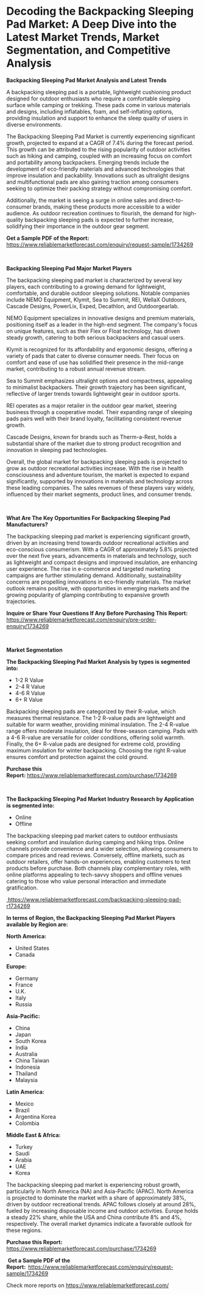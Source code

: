 <p><h1>Decoding the Backpacking Sleeping Pad Market: A Deep Dive into the Latest Market Trends, Market Segmentation, and Competitive Analysis</h1></p><p><strong>Backpacking Sleeping Pad Market Analysis and Latest Trends</strong></p>
<p><p>A backpacking sleeping pad is a portable, lightweight cushioning product designed for outdoor enthusiasts who require a comfortable sleeping surface while camping or trekking. These pads come in various materials and designs, including inflatables, foam, and self-inflating options, providing insulation and support to enhance the sleep quality of users in diverse environments.</p><p>The Backpacking Sleeping Pad Market is currently experiencing significant growth, projected to expand at a CAGR of 7.4% during the forecast period. This growth can be attributed to the rising popularity of outdoor activities such as hiking and camping, coupled with an increasing focus on comfort and portability among backpackers. Emerging trends include the development of eco-friendly materials and advanced technologies that improve insulation and packability. Innovations such as ultralight designs and multifunctional pads are also gaining traction among consumers seeking to optimize their packing strategy without compromising comfort.</p><p>Additionally, the market is seeing a surge in online sales and direct-to-consumer brands, making these products more accessible to a wider audience. As outdoor recreation continues to flourish, the demand for high-quality backpacking sleeping pads is expected to further increase, solidifying their importance in the outdoor gear segment.</p></p>
<p><strong>Get a Sample PDF of the Report:&nbsp;</strong> <a href="https://www.reliablemarketforecast.com/enquiry/request-sample/1734269?utm_campaign=2140&utm_medium=2&utm_source=Github&utm_content=ia&utm_term=07022025&utm_id=backpacking-sleeping-pad">https://www.reliablemarketforecast.com/enquiry/request-sample/1734269</a></p>
<p>&nbsp;</p>
<p><strong>Backpacking Sleeping Pad Major Market Players</strong></p>
<p><p>The backpacking sleeping pad market is characterized by several key players, each contributing to a growing demand for lightweight, comfortable, and durable outdoor sleeping solutions. Notable companies include NEMO Equipment, Klymit, Sea to Summit, REI, WellaX Outdoors, Cascade Designs, PowerLix, Exped, Decathlon, and Outdoorgearlab.</p><p>NEMO Equipment specializes in innovative designs and premium materials, positioning itself as a leader in the high-end segment. The company's focus on unique features, such as their Flex or Float technology, has driven steady growth, catering to both serious backpackers and casual users.</p><p>Klymit is recognized for its affordability and ergonomic designs, offering a variety of pads that cater to diverse consumer needs. Their focus on comfort and ease of use has solidified their presence in the mid-range market, contributing to a robust annual revenue stream.</p><p>Sea to Summit emphasizes ultralight options and compactness, appealing to minimalist backpackers. Their growth trajectory has been significant, reflective of larger trends towards lightweight gear in outdoor sports.</p><p>REI operates as a major retailer in the outdoor gear market, steering business through a cooperative model. Their expanding range of sleeping pads pairs well with their brand loyalty, facilitating consistent revenue growth.</p><p>Cascade Designs, known for brands such as Therm-a-Rest, holds a substantial share of the market due to strong product recognition and innovation in sleeping pad technologies.</p><p>Overall, the global market for backpacking sleeping pads is projected to grow as outdoor recreational activities increase. With the rise in health consciousness and adventure tourism, the market is expected to expand significantly, supported by innovations in materials and technology across these leading companies. The sales revenues of these players vary widely, influenced by their market segments, product lines, and consumer trends.</p></p>
<p>&nbsp;</p>
<p><strong>What Are The Key Opportunities For Backpacking Sleeping Pad Manufacturers?</strong></p>
<p><p>The backpacking sleeping pad market is experiencing significant growth, driven by an increasing trend towards outdoor recreational activities and eco-conscious consumerism. With a CAGR of approximately 5.8% projected over the next five years, advancements in materials and technology, such as lightweight and compact designs and improved insulation, are enhancing user experience. The rise in e-commerce and targeted marketing campaigns are further stimulating demand. Additionally, sustainability concerns are propelling innovations in eco-friendly materials. The market outlook remains positive, with opportunities in emerging markets and the growing popularity of glamping contributing to expansive growth trajectories.</p></p>
<p><strong>Inquire or Share Your Questions If Any Before Purchasing This Report:</strong> <a href="https://www.reliablemarketforecast.com/enquiry/pre-order-enquiry/1734269?utm_campaign=2140&utm_medium=2&utm_source=Github&utm_content=ia&utm_term=07022025&utm_id=backpacking-sleeping-pad">https://www.reliablemarketforecast.com/enquiry/pre-order-enquiry/1734269</a></p>
<p>&nbsp;</p>
<p><strong>Market Segmentation</strong></p>
<p><strong>The Backpacking Sleeping Pad Market Analysis by types is segmented into:</strong></p>
<p><ul><li>1-2 R Value</li><li>2-4 R Value</li><li>4-6 R Value</li><li>6+ R Value</li></ul></p>
<p><p>Backpacking sleeping pads are categorized by their R-value, which measures thermal resistance. The 1-2 R-value pads are lightweight and suitable for warm weather, providing minimal insulation. The 2-4 R-value range offers moderate insulation, ideal for three-season camping. Pads with a 4-6 R-value are versatile for colder conditions, offering solid warmth. Finally, the 6+ R-value pads are designed for extreme cold, providing maximum insulation for winter backpacking. Choosing the right R-value ensures comfort and protection against the cold ground.</p></p>
<p><strong>Purchase this Report:&nbsp;</strong><a href="https://www.reliablemarketforecast.com/purchase/1734269?utm_campaign=2140&utm_medium=2&utm_source=Github&utm_content=ia&utm_term=07022025&utm_id=backpacking-sleeping-pad">https://www.reliablemarketforecast.com/purchase/1734269</a></p>
<p>&nbsp;</p>
<p><strong>The Backpacking Sleeping Pad Market Industry Research by Application is segmented into:</strong></p>
<p><ul><li>Online</li><li>Offline</li></ul></p>
<p><p>The backpacking sleeping pad market caters to outdoor enthusiasts seeking comfort and insulation during camping and hiking trips. Online channels provide convenience and a wider selection, allowing consumers to compare prices and read reviews. Conversely, offline markets, such as outdoor retailers, offer hands-on experiences, enabling customers to test products before purchase. Both channels play complementary roles, with online platforms appealing to tech-savvy shoppers and offline venues catering to those who value personal interaction and immediate gratification.</p></p>
<p><a href="https://www.reliablemarketforecast.com/backpacking-sleeping-pad-r1734269?utm_campaign=2140&utm_medium=2&utm_source=Github&utm_content=ia&utm_term=07022025&utm_id=backpacking-sleeping-pad">&nbsp;https://www.reliablemarketforecast.com/backpacking-sleeping-pad-r1734269</a></p>
<p><strong>In terms of Region, the Backpacking Sleeping Pad Market Players available by Region are:</strong></p>
<p>
    <p> <strong> North America: </strong>
        <ul>
            <li>United States</li>
            <li>Canada</li>
        </ul>
        </p> 
    <p> <strong> Europe: </strong>
        <ul>
            <li>Germany</li>
            <li>France</li>
            <li>U.K.</li>
            <li>Italy</li>
            <li>Russia</li>
        </ul>
        </p> 
    <p> <strong> Asia-Pacific: </strong>
        <ul>
            <li>China</li>
            <li>Japan</li>
            <li>South Korea</li>
            <li>India</li>
            <li>Australia</li>
            <li>China Taiwan</li>
            <li>Indonesia</li>
            <li>Thailand</li>
            <li>Malaysia</li>
        </ul>
        </p> 
    <p> <strong> Latin America: </strong>
        <ul>
            <li>Mexico</li>
            <li>Brazil</li>
            <li>Argentina Korea</li>
            <li>Colombia</li>
        </ul>
        </p> 
    <p> <strong> Middle East & Africa: </strong>
        <ul>
            <li>Turkey</li>
            <li>Saudi</li>
            <li>Arabia</li>
            <li>UAE</li>
            <li>Korea</li>
        </ul>
    </p>
    </p>
<p><p>The backpacking sleeping pad market is experiencing robust growth, particularly in North America (NA) and Asia-Pacific (APAC). North America is projected to dominate the market with a share of approximately 38%, driven by outdoor recreational trends. APAC follows closely at around 28%, fueled by increasing disposable income and outdoor activities. Europe holds a steady 22% share, while the USA and China contribute 8% and 4%, respectively. The overall market dynamics indicate a favorable outlook for these regions.</p></p>
<p><strong>Purchase this Report: </strong><a href="https://www.reliablemarketforecast.com/purchase/1734269?utm_campaign=2140&utm_medium=2&utm_source=Github&utm_content=ia&utm_term=07022025&utm_id=backpacking-sleeping-pad">https://www.reliablemarketforecast.com/purchase/1734269</a></p>
<p>&nbsp;<strong>Get a Sample PDF of the Report:&nbsp;&nbsp;</strong><a href="https://www.reliablemarketforecast.com/enquiry/request-sample/1734269?utm_campaign=2140&utm_medium=2&utm_source=Github&utm_content=ia&utm_term=07022025&utm_id=backpacking-sleeping-pad">https://www.reliablemarketforecast.com/enquiry/request-sample/1734269</a></p>
<p><strong></strong></p>
<p>Check more reports on <a href="https://www.reliablemarketforecast.com/?utm_campaign=2140&utm_medium=2&utm_source=Github&utm_content=ia&utm_term=07022025&utm_id=backpacking-sleeping-pad">https://www.reliablemarketforecast.com/</a></p>